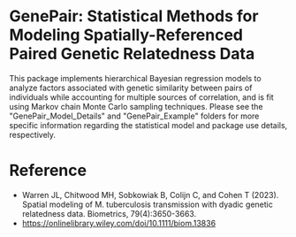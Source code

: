 # GenePair: Statistical Methods for Modeling Spatially-Referenced Paired Genetic Relatedness Data

This package implements hierarchical Bayesian regression models to analyze factors associated with genetic similarity between pairs of individuals while accounting for multiple sources of correlation, and is fit using Markov chain Monte Carlo sampling techniques. Please see the "GenePair_Model_Details" and "GenePair_Example" folders for more specific information regarding the statistical model and package use details, respectively.

# Reference
* Warren JL, Chitwood MH, Sobkowiak B, Colijn C, and Cohen T (2023). Spatial modeling of M. tuberculosis transmission with dyadic genetic relatedness data. Biometrics, 79(4):3650-3663.
* https://onlinelibrary.wiley.com/doi/10.1111/biom.13836


